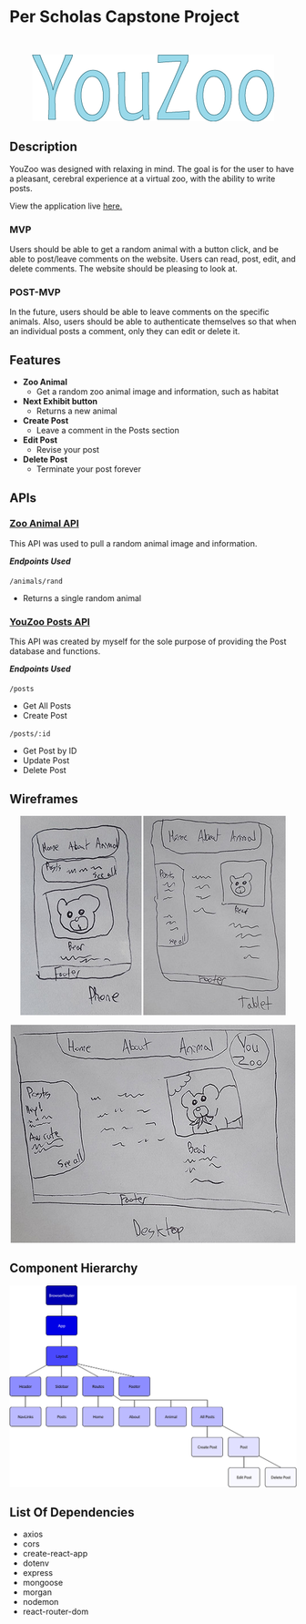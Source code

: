 # Per Scholas Capstone Project
<br>
<p align="center">
  <img src="./src/Images/youzoo.png" alt="YouZoo logo" />
</p>



## Description

YouZoo was designed with relaxing in mind. The goal is for the user to have a pleasant, cerebral experience at a virtual zoo, with the ability to write posts.

View the application live [here.](https://youzoo.netlify.app/)

### MVP

Users should be able to get a random animal with a button click, and be able to post/leave comments on the website. Users can read, post, edit, and delete comments. The website should be pleasing to look at.

###  POST-MVP

In the future, users should be able to leave comments on the specific animals. Also, users should be able to authenticate themselves so that when an individual posts a comment, only they can edit or delete it.

## Features

- **Zoo Animal**
  - Get a random zoo animal image and information, such as habitat
- **Next Exhibit button**
  - Returns a new animal
- **Create Post**
  - Leave a comment in the Posts section
- **Edit Post**
  - Revise your post
- **Delete Post**
  - Terminate your post forever

## APIs

### <b><a href="https://zoo-animal-api.herokuapp.com">Zoo Animal API</a></b>

This API was used to pull a random animal image and information.

***Endpoints Used***\
<br>
`/animals/rand`  
- Returns a single random animal

### <b><a href="https://youzoo-posts.herokuapp.com/api">YouZoo Posts API</a></b>

This API was created by myself for the sole purpose of providing the Post database and functions.

***Endpoints Used***\
<br>
`/posts`
- Get All Posts
- Create Post

`/posts/:id`
- Get Post by ID
- Update Post
- Delete Post

## Wireframes

<p align="center">
  <img src="./src/Images/phone.jpg" alt="Phone" />
  <img src="./src/Images/tablet.jpg" alt="Tablet" />
</p>
<p align="center">
  <img src="./src/Images/desktop.jpg" alt="Desktop" />
</p>

## Component Hierarchy

![Component Hierarchy](./src/Images/ch.jpg)

## List Of Dependencies

- axios
- cors
- create-react-app
- dotenv
- express
- mongoose
- morgan
- nodemon
- react-router-dom
